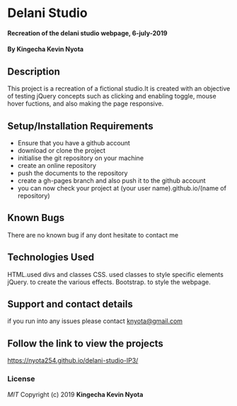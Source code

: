 # Delani Studio
#### Recreation of the delani studio webpage, 6-july-2019
#### By **Kingecha Kevin Nyota**
## Description
This project is a recreation of a fictional studio.It is created with an objective of testing jQuery concepts such as clicking and enabling toggle, mouse hover fuctions, and also making the page responsive.
## Setup/Installation Requirements
* Ensure that you have a github account
* download or clone the project
* initialise the git repository on your machine
* create an online repository
* push the documents to the repository
* create a gh-pages branch and also push it to the github account
* you can now check your project at (your user name).github.io/(name of repository)
## Known Bugs
There are no known bug if any dont hesitate to contact me
## Technologies Used
HTML.used divs and classes
CSS. used classes to style specific elements
jQuery. to create the various effects.
Bootstrap. to style the webpage.
## Support and contact details
if you run into any issues please contact knyota@gmail.com
## Follow the link to view the projects
https://nyota254.github.io/delani-studio-IP3/
### License
*MIT*
Copyright (c) 2019 **Kingecha Kevin Nyota**